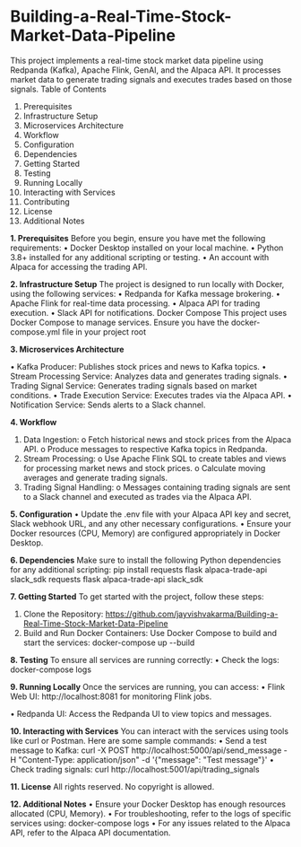 # Building-a-Real-Time-Stock-Market-Data-Pipeline
This project implements a real-time stock market data pipeline using Redpanda (Kafka), Apache Flink, GenAI, and the Alpaca API. It processes market data to generate trading signals and executes trades based on those signals.
Table of Contents
1.	Prerequisites
2.	Infrastructure Setup
3.	Microservices Architecture
4.	Workflow
5.	Configuration
6.	Dependencies
7.	Getting Started
8.	Testing
9.	Running Locally
10.	Interacting with Services
11.	Contributing
12.	License
13.	Additional Notes

**1.	Prerequisites**
Before you begin, ensure you have met the following requirements:
•	Docker Desktop installed on your local machine.
•	Python 3.8+ installed for any additional scripting or testing.
•	An account with Alpaca for accessing the trading API.

**2.	Infrastructure Setup**
The project is designed to run locally with Docker, using the following services:
•	Redpanda for Kafka message brokering.
•	Apache Flink for real-time data processing.
•	Alpaca API for trading execution.
•	Slack API for notifications.
           Docker Compose
           This project uses Docker Compose to manage services. Ensure you have the docker-compose.yml file in your project root
           
**3.	Microservices Architecture**

•	Kafka Producer: Publishes stock prices and news to Kafka topics.
•	Stream Processing Service: Analyzes data and generates trading signals.
•	Trading Signal Service: Generates trading signals based on market conditions.
•	Trade Execution Service: Executes trades via the Alpaca API.
•	Notification Service: Sends alerts to a Slack channel.

**4.	Workflow**
1.	Data Ingestion:
o	Fetch historical news and stock prices from the Alpaca API.
o	Produce messages to respective Kafka topics in Redpanda.
2.	Stream Processing:
o	Use Apache Flink SQL to create tables and views for processing market news and stock prices.
o	Calculate moving averages and generate trading signals.
3.	Trading Signal Handling:
o	Messages containing trading signals are sent to a Slack channel and executed as trades via the Alpaca API.

**5.	Configuration**
•	Update the .env file with your Alpaca API key and secret, Slack webhook URL, and any other necessary configurations.
•	Ensure your Docker resources (CPU, Memory) are configured appropriately in Docker Desktop.

**6.	Dependencies**
           Make sure to install the following Python dependencies for any additional scripting:
           pip install requests flask alpaca-trade-api slack_sdk
          requests
         flask
        alpaca-trade-api
       slack_sdk
       
**7.	Getting Started**
To get started with the project, follow these steps:
1.	Clone the Repository:
https://github.com/jayvishvakarma/Building-a-Real-Time-Stock-Market-Data-Pipeline
2.	Build and Run Docker Containers: Use Docker Compose to build and start the services:
docker-compose up --build

**8.	Testing**
To ensure all services are running correctly:
•	Check the logs:
docker-compose logs

**9.	Running Locally**
Once the services are running, you can access:
•	Flink Web UI: http://localhost:8081 for monitoring Flink jobs.

•	Redpanda UI: Access the Redpanda UI to view topics and messages.
 
**10.	Interacting with Services**
You can interact with the services using tools like curl or Postman. Here are some sample commands:
•	Send a test message to Kafka:
curl -X POST http://localhost:5000/api/send_message -H "Content-Type: application/json" -d '{"message": "Test message"}'
•	Check trading signals:
curl http://localhost:5001/api/trading_signals

**11.	License**
         All rights reserved. No copyright is allowed.
         
**12.	Additional Notes**
•	Ensure your Docker Desktop has enough resources allocated (CPU, Memory).
•	For troubleshooting, refer to the logs of specific services using:
docker-compose logs 
•	For any issues related to the Alpaca API, refer to the Alpaca API documentation.
